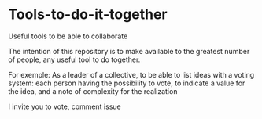 # Tools-to-do-it-together
Useful tools to be able to collaborate

The intention of this repository is to make available to the greatest number of people, any useful tool to do together.

For exemple:
As a leader of a collective, to be able to list ideas with a voting system: each person having the possibility to vote, to indicate a value for the idea, and a note of complexity for the realization

I invite you to vote, comment issue
